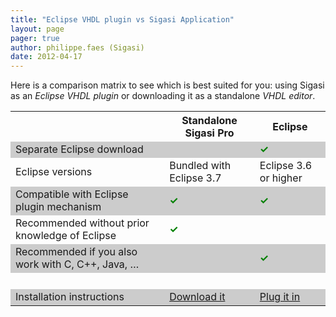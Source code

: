 ```yaml
---
title: "Eclipse VHDL plugin vs Sigasi Application"
layout: page 
pager: true
author: philippe.faes (Sigasi)
date: 2012-04-17
---
```

Here is a comparison matrix to see which is best suited for you: using Sigasi as an _Eclipse VHDL plugin_ or downloading it as a standalone _VHDL editor_.

<table>
<tr>
<th>		</th>			<th>	Standalone Sigasi Pro	</th>			<th>	Eclipse	</th>		</tr>
<tr style="background:#ccc;"><td>	Separate Eclipse download	</td>			<td>		</td>			<td>	<span style="color:green;"><strong>&#10003;</strong></span>	</td>		</tr>
<tr><td>	Eclipse versions	</td>			<td>	Bundled with Eclipse 3.7	</td>			<td>	Eclipse 3.6 or higher	</td>		</tr>
<tr style="background:#ccc;"><td>	Compatible with Eclipse plugin mechanism	</td>			<td>	<span style="color:green;"><strong>&#10003;</strong></span>	</td>			<td>	<span style="color:green;"><strong>&#10003;</strong></span>	</td>		</tr>
<tr><td>	Recommended without prior knowledge of Eclipse	</td>			<td>	<span style="color:green;"><strong>&#10003;</strong></span>	</td>			<td>		</td>		</tr>
<tr style="background:#ccc;"><td>	Recommended if you also work with C, C++, Java, &#8230;	</td>			<td>		</td>			<td>	<span style="color:green;"><strong>&#10003;</strong></span>	</td>		</tr>
<tr><td>	 <span style="color:white;">.</span>	</td>			<td>		</td>			<td>		</td>		</tr><tr style="background:#ccc;"><td>	Installation instructions	</td>			<td>	<a href="http://www.sigasi.com/download-sigasi-2">Download it</a>	</td>			<td>	<a href="http://www.sigasi.com/install-eclipse-vhdl-plugin">Plug it in</a>	</td>		</tr>
</table>



